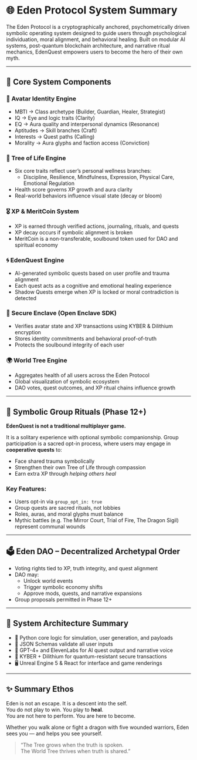 # 🌐 Eden Protocol System Summary

The Eden Protocol is a cryptographically anchored, psychometrically driven symbolic operating system designed to guide users through psychological individuation, moral alignment, and behavioral healing. Built on modular AI systems, post-quantum blockchain architecture, and narrative ritual mechanics, EdenQuest empowers users to become the hero of their own myth.

---

## 🧠 Core System Components

### 🧬 Avatar Identity Engine
- MBTI → Class archetype (Builder, Guardian, Healer, Strategist)
- IQ → Eye and logic traits (Clarity)
- EQ → Aura quality and interpersonal dynamics (Resonance)
- Aptitudes → Skill branches (Craft)
- Interests → Quest paths (Calling)
- Morality → Aura glyphs and faction access (Conviction)

### 🌳 Tree of Life Engine
- Six core traits reflect user’s personal wellness branches:
  - Discipline, Resilience, Mindfulness, Expression, Physical Care, Emotional Regulation
- Health score governs XP growth and aura clarity
- Real-world behaviors influence visual state (decay or bloom)

### 🎖️ XP & MeritCoin System
- XP is earned through verified actions, journaling, rituals, and quests
- XP decay occurs if symbolic alignment is broken
- MeritCoin is a non-transferable, soulbound token used for DAO and spiritual economy

### 🌀 EdenQuest Engine
- AI-generated symbolic quests based on user profile and trauma alignment
- Each quest acts as a cognitive and emotional healing experience
- Shadow Quests emerge when XP is locked or moral contradiction is detected

### 🔐 Secure Enclave (Open Enclave SDK)
- Verifies avatar state and XP transactions using KYBER & Dilithium encryption
- Stores identity commitments and behavioral proof-of-truth
- Protects the soulbound integrity of each user

### 🌍 World Tree Engine
- Aggregates health of all users across the Eden Protocol
- Global visualization of symbolic ecosystem
- DAO votes, quest outcomes, and XP ritual chains influence growth

---

## 🤝 Symbolic Group Rituals (Phase 12+)

**EdenQuest is not a traditional multiplayer game.**

It is a solitary experience with optional symbolic companionship. Group participation is a sacred opt-in process, where users may engage in **cooperative quests** to:
- Face shared trauma symbolically
- Strengthen their own Tree of Life through compassion
- Earn extra XP through *helping others heal*

### Key Features:
- Users opt-in via `group_opt_in: true`
- Group quests are sacred rituals, not lobbies
- Roles, auras, and moral glyphs must balance
- Mythic battles (e.g. The Mirror Court, Trial of Fire, The Dragon Sigil) represent communal wounds

---

## 🗳️ Eden DAO – Decentralized Archetypal Order

- Voting rights tied to XP, truth integrity, and quest alignment
- DAO may:
  - Unlock world events
  - Trigger symbolic economy shifts
  - Approve mods, quests, and narrative expansions
- Group proposals permitted in Phase 12+

---

## 🔮 System Architecture Summary

- 💾 Python core logic for simulation, user generation, and payloads
- 🧱 JSON Schemas validate all user inputs
- 🧠 GPT-4+ and ElevenLabs for AI quest output and narrative voice
- 🔐 KYBER + Dilithium for quantum-resistant secure transactions
- 🖥️ Unreal Engine 5 & React for interface and game renderings

---

## ✨ Summary Ethos

Eden is not an escape. It is a descent into the self.  
You do not play to win. You play to **heal**.  
You are not here to perform. You are here to become.

Whether you walk alone or fight a dragon with five wounded warriors, Eden sees you — and helps you see yourself.

> “The Tree grows when the truth is spoken.  
> The World Tree thrives when truth is shared.”
